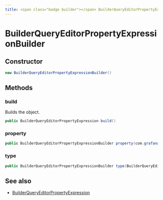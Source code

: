 ```yaml
---
title: <span class="badge builder"></span> BuilderQueryEditorPropertyExpressionBuilder
---
```

# <span class="badge builder"></span> BuilderQueryEditorPropertyExpressionBuilder

## Constructor

```java
new BuilderQueryEditorPropertyExpressionBuilder()
```
## Methods

### <span class="badge object-method"></span> build

Builds the object.

```java
public BuilderQueryEditorPropertyExpression build()
```

### <span class="badge object-method"></span> property

```java
public BuilderQueryEditorPropertyExpressionBuilder property(com.grafana.foundation.cog.Builder<BuilderQueryEditorProperty> property)
```

### <span class="badge object-method"></span> type

```java
public BuilderQueryEditorPropertyExpressionBuilder type(BuilderQueryEditorExpressionType type)
```

## See also

 * <span class="badge object-type-class"></span> [BuilderQueryEditorPropertyExpression](./object-BuilderQueryEditorPropertyExpression.md)
